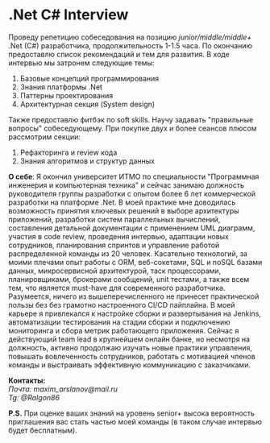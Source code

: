 # .Net C# Interview
Проведу репетицию собеседования на позицию _junior/middle/middle+_ .Net (C#) разработчика, продолжительность 1-1.5 часа. По окончанию предоставлю список рекомендаций и тем для развития. В ходе интервью мы затронем следующие темы:
1) Базовые концепций программирования
2) Знания платформы .Net
3) Паттерны проектирования
4) Архитектурная секция (System design)

Также предоставлю фитбэк по soft skills. Научу задавать "правильные вопросы" собеседующему.
При покупке двух и более сеансов плюсом рассмотрим секции:
1) Рефакторинга и review кода
2) Знания алгоритмов и структур данных

**О себе**: Я окончил университет ИТМО по специальности "Программная инженерия и компьютерная техника" и сейчас занимаю должность руководителя группы разработки с опытом более 6 лет коммерческой разработки на платформе .Net.
В моей практике мне доводилась возможность принятия ключевых решений в выборе архитектуры приложений, разработки систем параллельных вычислений, составления детальной документации с применением UML диаграмм, участия в code review, проведения интервью, адаптации новых сотрудников, планирования спринтов и управление работой распределенной команды из 20 человек. Касательно технологий, за моими плечами опыт работы с ORM, веб-сокетами, SQL и noSQL базами данных, микросервисной архитектурой, таск процессорами, планировщиками, брокерами сообщений, unit тестами, а также всем тем, что является must-have для современного разработчика.
Разумеется, ничего из вышеперечисленного не принесет практической пользы без без грамотно настроенного CI/CD пайплайна. В моей карьере я привлекался к настройке сборки и развертывания на Jenkins, автоматизации тестирования на стадии сборки и подключению мониторинга и сбора метрик работающего приложения.
Сейчас я действующий team lead в крупнейшем онлайн банке, но несмотря на должность, активно продолжаю изучать новые практики управления, повышать вовлеченность сотрудников, работать с мотивацией членов команды и выстраивать эффективную коммуникацию с заказчиками.

**Контакты:**<br />
_Почта: maxim_arslanov@mail.ru_<br />
_Tg: @Ralgon86_

**P.S.** При оценке ваших знаний на уровень senior+ высока вероятность приглашения вас стать частью моей команды (в таком случае интервью будет бесплатным).
